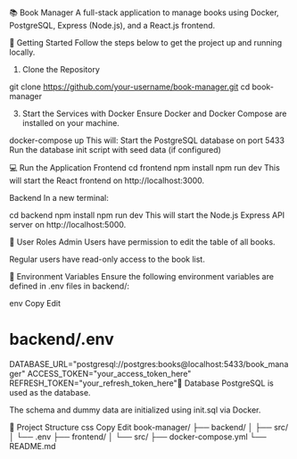 📚 Book Manager
A full-stack application to manage books using Docker, PostgreSQL, Express (Node.js), and a React.js frontend.

🚀 Getting Started
Follow the steps below to get the project up and running locally.

1. Clone the Repository

git clone https://github.com/your-username/book-manager.git
cd book-manager



3. Start the Services with Docker
Ensure Docker and Docker Compose are installed on your machine.

docker-compose up
This will:
Start the PostgreSQL database on port 5433
Run the database init script with seed data (if configured)

💻 Run the Application
Frontend
cd frontend
npm install
npm run dev
This will start the React frontend on http://localhost:3000.

Backend
In a new terminal:

cd backend
npm install
npm run dev
This will start the Node.js Express API server on http://localhost:5000.

🔐 User Roles
Admin Users have permission to edit the table of all books.

Regular users have read-only access to the book list.

🧾 Environment Variables
Ensure the following environment variables are defined in .env files in backend/:

env
Copy
Edit
# backend/.env
DATABASE_URL="postgresql://postgres:books@localhost:5433/book_manager"
ACCESS_TOKEN="your_access_token_here"
REFRESH_TOKEN="your_refresh_token_here"🐘 Database
PostgreSQL is used as the database.

The schema and dummy data are initialized using init.sql via Docker.

📂 Project Structure
css
Copy
Edit
book-manager/
├── backend/
│   ├── src/
│   └── .env
├── frontend/
│   └── src/
├── docker-compose.yml
└── README.md
